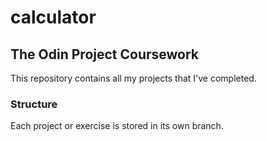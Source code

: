# calculator

## The Odin Project Coursework

This repository contains all my projects that I've completed.

### Structure

Each project or exercise is stored in its own branch.
